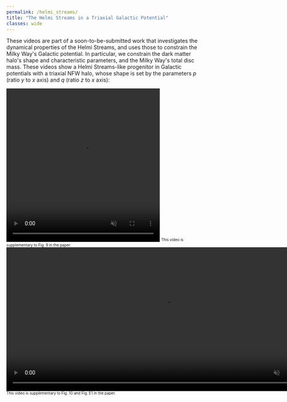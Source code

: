 ```yaml
---
permalink: /helmi_streams/
title: "The Helmi Streams in a Triaxial Galactic Potential"
classes: wide
---
```


These videos are part of a soon-to-be-submitted work that investigates the dynamical properties of the Helmi Streams, and uses those to constrain the Milky Way's Galactic potential. In particular, we constrain the dark matter halo's shape and characteristic parameters, and the Milky Way's total disc mass. These videos show a Helmi Streams-like progenitor in Galactic potentials with a triaxial NFW halo, whose shape is set by the parameters *p* (ratio *y* to *x* axis) and *q* (ratio *z* to *x* axis): 

<video width ="400" height="400" controls loop="" muted ="" autoplay="">
  <source src = "https://github.com/HannekeWoudenberg/hannekewoudenberg.github.io/raw/master/collection/movie_HStestparticles_p102q118.mp4">
</video>
<sup><sub>This video is supplementary to Fig. 9 in the paper.</sub></sup>

<video width ="825" height="375" controls loop="" muted ="" autoplay="">
  <source src = "https://github.com/HannekeWoudenberg/hannekewoudenberg.github.io/raw/master/collection/movie_HStestparticles_pqgrid.mp4">
</video>
<sup><sub>This video is supplementary to Fig. 10 and Fig. E1 in the paper.</sub></sup>
